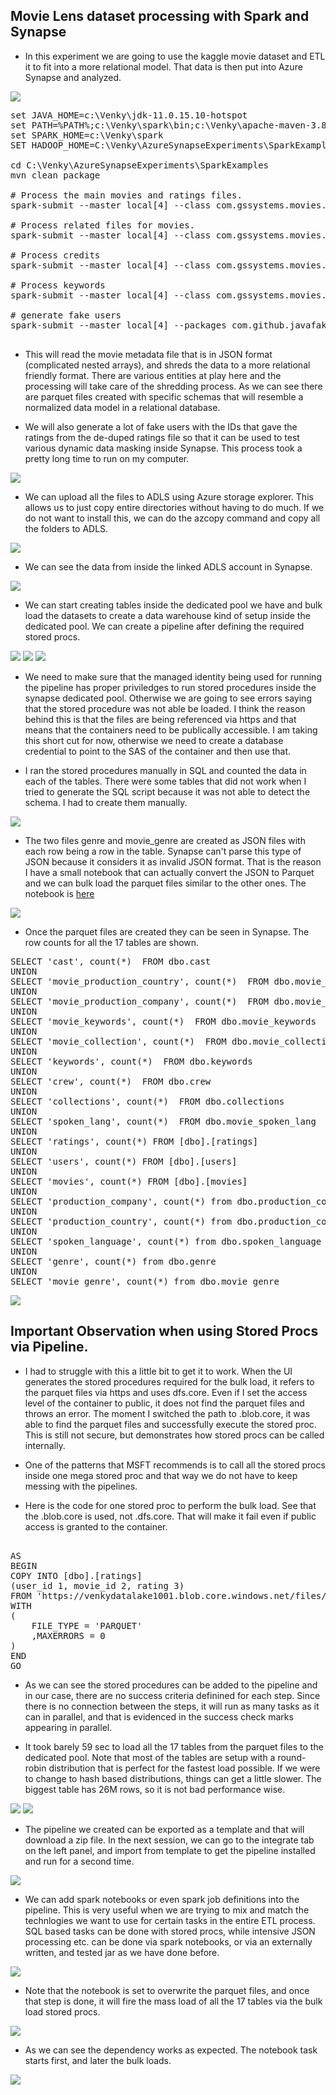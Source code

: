 ## Movie Lens dataset processing with Spark and Synapse

* In this experiment we are going to use the kaggle movie dataset and ETL it to fit into a more relational model. That data is then put into Azure Synapse and analyzed. 

<img src="./movies/movies_001.png" />

<pre>
set JAVA_HOME=c:\Venky\jdk-11.0.15.10-hotspot
set PATH=%PATH%;c:\Venky\spark\bin;c:\Venky\apache-maven-3.8.6\bin
set SPARK_HOME=c:\Venky\spark
SET HADOOP_HOME=C:\Venky\AzureSynapseExperiments\SparkExamples

cd C:\Venky\AzureSynapseExperiments\SparkExamples
mvn clean package

# Process the main movies and ratings files. 
spark-submit --master local[4] --class com.gssystems.movies.MovieDataProcessor2 target\SparkExamples-1.0-SNAPSHOT.jar file:///C:/Venky/AzureSynapseExperiments/datafiles/movielens/movies_metadata.csv.gz file:///C:/Venky/AzureSynapseExperiments/datafiles/movielens/ratings.csv.gz

# Process related files for movies.
spark-submit --master local[4] --class com.gssystems.movies.MovieDataProcessor target\SparkExamples-1.0-SNAPSHOT.jar file:///C:/Venky/AzureSynapseExperiments/datafiles/movielens/movies_metadata.csv.gz

# Process credits
spark-submit --master local[4] --class com.gssystems.movies.CreditsProcessor target\SparkExamples-1.0-SNAPSHOT.jar file:///C:/Venky/AzureSynapseExperiments/datafiles/movielens/credits.csv.gz

# Process keywords
spark-submit --master local[4] --class com.gssystems.movies.KeywordsProcessor target\SparkExamples-1.0-SNAPSHOT.jar file:///C:/Venky/AzureSynapseExperiments/datafiles/movielens/keywords.csv.gz

# generate fake users
spark-submit --master local[4] --packages com.github.javafaker:javafaker:1.0.2 --class com.gssystems.movies.FakeUsersGenerator target\SparkExamples-1.0-SNAPSHOT.jar file:///C:/Venky/AzureSynapseExperiments/datafiles/movielens/ratings.csv.gz

</pre>

* This will read the movie metadata file that is in JSON format (complicated nested arrays), and shreds the data to a more relational friendly format. There are various entities at play here and the processing will take care of the shredding process. As we can see there are parquet files created with specific schemas that will resemble a normalized data model in a relational database.

* We will also generate a lot of fake users with the IDs that gave the ratings from the de-duped ratings file so that it can be used to test various dynamic data masking inside Synapse. This process took a pretty long time to run on my computer. 

<img src="./movies/movies_002.png" />

* We can upload all the files to ADLS using Azure storage explorer. This allows us to just copy entire directories without having to do much. If we do not want to install this, we can do the azcopy command and copy all the folders to ADLS.

<img src="./movies/movies_003.png" />

* We can see the data from inside the linked ADLS account in Synapse. 

<img src="./movies/movies_004.png" />

* We can start creating tables inside the dedicated pool we have and bulk load the datasets to create a data warehouse kind of setup inside the dedicated pool. We can create a pipeline after defining the required stored procs.

<img src="./movies/movies_005.png" />

<img src="./movies/movies_006.png" />

<img src="./movies/movies_007.png" />

* We need to make sure that the managed identity being used for running the pipeline has proper priviledges to run stored procedures inside the synapse dedicated pool. Otherwise we are going to see errors saying that the stored procedure was not able be loaded. I think the reason behind this is that the files are being referenced via https and that means that the containers need to be publically accessible. I am taking this short cut for now, otherwise we need to create a database credential to point to the SAS of the container and then use that. 

* I ran the stored procedures manually in SQL and counted the data in each of the tables. There were some tables that did not work when I tried to generate the SQL script because it was not able to detect the schema. I had to create them manually. 

<img src="./movies/movies_008.png" />

* The two files genre and movie_genre are created as JSON files with each row being a row in the table. Synapse can't parse this type of JSON because it considers it as invalid JSON format. That is the reason I have a small notebook that can actually convert the JSON to Parquet and we can bulk load the parquet files similar to the other ones. The notebook is <a href="./movies/JSON_TO_PARQUET.ipynb">here</a>


<img src="./movies/movies_009.png" />

* Once the parquet files are created they can be seen in Synapse. The row counts for all the 17 tables are shown.

<pre>
SELECT 'cast', count(*)  FROM dbo.cast
UNION 
SELECT 'movie_production_country', count(*)  FROM dbo.movie_production_country
UNION
SELECT 'movie_production_company', count(*)  FROM dbo.movie_production_company
UNION
SELECT 'movie_keywords', count(*)  FROM dbo.movie_keywords
UNION
SELECT 'movie_collection', count(*)  FROM dbo.movie_collection
UNION
SELECT 'keywords', count(*)  FROM dbo.keywords
UNION
SELECT 'crew', count(*)  FROM dbo.crew
UNION
SELECT 'collections', count(*)  FROM dbo.collections
UNION
SELECT 'spoken_lang', count(*)  FROM dbo.movie_spoken_lang
UNION
SELECT 'ratings', count(*) FROM [dbo].[ratings]
UNION
SELECT 'users', count(*) FROM [dbo].[users]
UNION
SELECT 'movies', count(*) FROM [dbo].[movies]
UNION
SELECT 'production_company', count(*) from dbo.production_company
UNION
SELECT 'production_country', count(*) from dbo.production_country
UNION
SELECT 'spoken_language', count(*) from dbo.spoken_language
UNION
SELECT 'genre', count(*) from dbo.genre
UNION
SELECT 'movie_genre', count(*) from dbo.movie_genre
</pre>

<img src="./movies/movies_010.png" />

## Important Observation when using Stored Procs via Pipeline.

* I had to struggle with this a little bit to get it to work. When the UI generates the stored procedures required for the bulk load, it refers to the parquet files via https and uses dfs.core. Even if I set the access level of the container to public, it does not find the parquet files and throws an error. The moment I switched the path to .blob.core, it was able to find the parquet files and successfully execute the stored proc. This is still not secure, but demonstrates how stored procs can be called internally. 

* One of the patterns that MSFT recommends is to call all the stored procs inside one mega stored proc and that way we do not have to keep messing with the pipelines. 

* Here is the code for one stored proc to perform the bulk load. See that the .blob.core is used, not .dfs.core. That will make it fail even if public access is granted to the container. 
<pre>

AS
BEGIN
COPY INTO [dbo].[ratings]
(user_id 1, movie_id 2, rating 3)
FROM 'https://venkydatalake1001.blob.core.windows.net/files/bronze/movielens/ratings'
WITH
(
	FILE_TYPE = 'PARQUET'
	,MAXERRORS = 0
)
END
GO
</pre>

* As we can see the stored procedures can be added to the pipeline and in our case, there are no success criteria definined for each step. Since there is no connection between the steps, it will run as many tasks as it can in parallel, and that is evidenced in the success check marks appearing in parallel. 

* It took barely 59 sec to load all the 17 tables from the parquet files to the dedicated pool. Note that most of the tables are setup with a round-robin distribution that is perfect for the fastest load possible. If we were to change to hash based distributions, things can get a little slower. The biggest table has 26M rows, so it is not bad performance wise.

<img src="./movies/movies_011.png" />

<img src="./movies/movies_012.png" />

* The pipeline we created can be exported as a template and that will download a zip file. In the next session, we can go to the integrate tab on the left panel, and import from template to get the pipeline installed and run for a second time. 

<img src="./movies/movies_013.png" />

* We can add spark notebooks or even spark job definitions into the pipeline. This is very useful when we are trying to mix and match the technlogies we want to use for certain tasks in the entire ETL process. SQL based tasks can be done with stored procs, while intensive JSON processing etc. can be done via spark notebooks, or via an externally written, and tested jar as we have done before. 

<img src="./movies/movies_014.png" />

* Note that the notebook is set to overwrite the parquet files, and once that step is done, it will fire the mass load of all the 17 tables via the bulk load stored procs. 

<img src="./movies/movies_015.png" />

* As we can see the dependency works as expected. The notebook task starts first, and later the bulk loads.

<img src="./movies/movies_016.png" />
